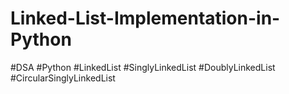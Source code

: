 # Linked-List-Implementation-in-Python
#DSA #Python #LinkedList #SinglyLinkedList #DoublyLinkedList
#CircularSinglyLinkedList

